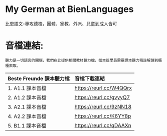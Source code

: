 # My German at BienLanguages
比恩語文-專攻德檢，團體、家教、外派、兒童到成人皆可

# 音檔連結:
`聽力是一切語言的開端，我們在此提供相關教材聽力檔，如本班學員需要課本聽力稿註解請到櫃檯索取。`
 
| Beste Freunde 課本聽力檔 | 音檔下載連結 |
|:--------|:-------|
| 1. A1.1 課本音檔 | https://reurl.cc/W4QQrx |
| 2. A1.2 課本音檔 | https://reurl.cc/gvyyQ7 |
| 3. A2.1 課本音檔 | https://reurl.cc/9zNN18 |
| 4. A2.2 課本音檔 | https://reurl.cc/K6YY8p |
| 5. B1.1 課本音檔 | https://reurl.cc/qDAAXn |
